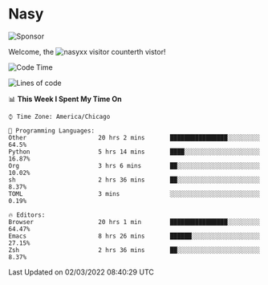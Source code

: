 # Nasy

<!--
<p align="center">
<img height="200" src="https://github-readme-stats.vercel.app/api?username=nasyxx&count_private=true&show_icons=true&theme=dracula&include_all_commits=true"/>
<img height="200" src="https://github-readme-stats.vercel.app/api/top-langs/?username=nasyxx&theme=dracula&hide=html,jupyter+notebook&count_private=true&show_icons=true"/>
</p>

  
----------------
-->

![Sponsor](https://img.shields.io/static/v1.svg?label=Sponsor&message=%E2%9D%A4&logo=GitHub&style=flat&color=pink)
 
Welcome, the ![nasyxx visitor counter](https://count.getloli.com/get/@nasyxx?theme=rule34)th vistor!
 
<!--START_SECTION:waka-->
![Code Time](http://img.shields.io/badge/Code%20Time-1%2C963%20hrs%2047%20mins-blue)

![Lines of code](https://img.shields.io/badge/From%20Hello%20World%20I%27ve%20Written-5%20Million%20lines%20of%20code-blue)

📊 **This Week I Spent My Time On** 

```text
⌚︎ Time Zone: America/Chicago

💬 Programming Languages: 
Other                    20 hrs 2 mins       ████████████████░░░░░░░░░   64.5% 
Python                   5 hrs 14 mins       ████░░░░░░░░░░░░░░░░░░░░░   16.87% 
Org                      3 hrs 6 mins        ██░░░░░░░░░░░░░░░░░░░░░░░   10.02% 
sh                       2 hrs 36 mins       ██░░░░░░░░░░░░░░░░░░░░░░░   8.37% 
TOML                     3 mins              ░░░░░░░░░░░░░░░░░░░░░░░░░   0.19%

🔥 Editors: 
Browser                  20 hrs 1 min        ████████████████░░░░░░░░░   64.47% 
Emacs                    8 hrs 26 mins       ██████░░░░░░░░░░░░░░░░░░░   27.15% 
Zsh                      2 hrs 36 mins       ██░░░░░░░░░░░░░░░░░░░░░░░   8.37%

```


 Last Updated on 02/03/2022 08:40:29 UTC
<!--END_SECTION:waka-->

<!-- ![visitors](https://visitor-badge.laobi.icu/badge?page_id=nasyxx.nasyxx) -->
